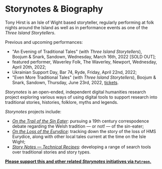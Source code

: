 # Storynotes & Biography

Tony Hirst is an Isle of Wight based storyteller, regularly performing at folk nights around the Island as well as in performance events as one of the *Three Island Storytellers*.

Previous and upcoming performances:

- "An Evening of Traditional Tales" (with *Three Island Storytellers*), Boojum & Snark, Sandown, Wednesday, March 16th, 2022 [SOLD OUT];
- featured performer, Waverley Folk, The Waverley, Newport, Wednesday, April 20th, 2022;
- Ukrainian Support Day, Bar 74, Ryde, Friday, April 22nd, 2022;
- "Even More Traditional Tales" (with *Three Island Storytellers*), Boojum & Snark, Sandown, Thursday, June 23rd, 2022, [tickets](https://www.boojumandsnark.co.uk/event/an-evening-of-storytelling/).

*Storynotes* is an open-ended, independent digital humanities research project exploring various ways of using digital tools to support research into traditional stories, histories, folklore, myths and legends.

*Storynotes* projects include:

- [*On the Trail of the Sin Eater*](https://psychemedia.github.io/sin-eater-resources/): pursuing a 19th century correspodence debate regarding the Welsh tradition — or not! — of the sin-eater;
- [*On the Loss of the Eurydice*](https://psychemedia.github.io/eurydice-resources/): tracking down the story of the loss of HMS Eurydice, along with other local tales current at the time on the Isle Wight;
- [*Story Notes — Technical Recipes*](https://psychemedia.github.io/storynotes/preface.html): developing a range of search tools over traditional stories and story types.

[__Please support this and other related *Storynotes* initiatives via `Patreon`.__](https://www.patreon.com/bePatron?u=3266916)